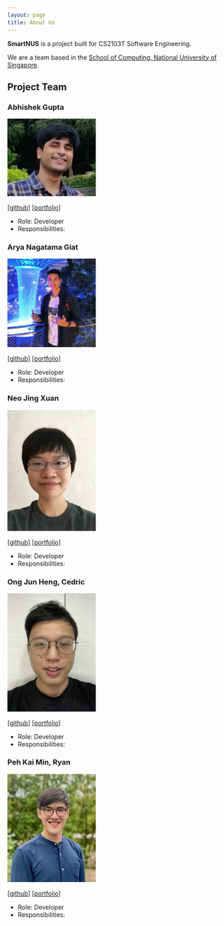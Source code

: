 ```yaml
---
layout: page
title: About Us
---
```


**SmartNUS** is a project built for CS2103T Software Engineering.

We are a team based in the [School of Computing, National University of Singapore](http://www.comp.nus.edu.sg).

## Project Team

### Abhishek Gupta

<img src="images/agentum07.png" width="200px">

[[github](https://github.com/agentum07)]
[[portfolio](team/johndoe.md)]

* Role: Developer
* Responsibilities:

### Arya Nagatama Giat

<img src="images/aryagiat.png" width="200px">

[[github](http://github.com/aryagiat)]
[[portfolio](team/johndoe.md)]

* Role: Developer
* Responsibilities:

### Neo Jing Xuan

<img src="images/neojxuan.png" width="200px">

[[github](http://github.com/neojxuan)] [[portfolio](team/johndoe.md)]

* Role: Developer
* Responsibilities:

### Ong Jun Heng, Cedric

<img src="images/cedricongjh.png" width="200px">

[[github](http://github.com/cedricongjh)]
[[portfolio](team/johndoe.md)]

* Role: Developer
* Responsibilities:

### Peh Kai Min, Ryan

<img src="images/ryanpeh.png" width="200px">

[[github](http://github.com/ryanpeh)]
[[portfolio](team/johndoe.md)]

* Role: Developer
* Responsibilities: 
